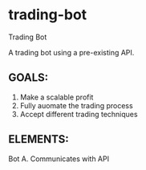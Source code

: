 # trading-bot
Trading Bot

A trading bot using a pre-existing API.

## GOALS:
1. Make a scalable profit
2. Fully auomate the trading process
3. Accept different trading techniques


## ELEMENTS:
Bot
A. Communicates with API

